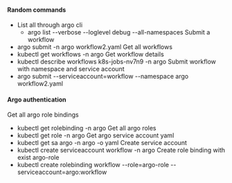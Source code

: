 #### Random commands
* List all through argo cli
  * argo list --verbose --loglevel debug --all-namespaces
Submit a workflow
* argo submit -n argo workflow2.yaml
Get all workflows
* kubectl get workflows -n argo
Get workflow details
* kubectl describe workflows k8s-jobs-nv7n9 -n argo
Submit workflow with namespace and service account
* argo submit --serviceaccount=workflow --namespace argo workflow2.yaml

#### Argo authentication 
Get all argo role bindings 
* kubectl get rolebinding  -n argo
Get all argo roles
* kubectl get role  -n argo
Get argo service account yaml
* kubectl get sa argo -n argo -o yaml
Create service account
* kubectl create serviceaccount workflow -n argo
Create role binding with exist argo-role
* kubectl create rolebinding workflow --role=argo-role --serviceaccount=argo:workflow
